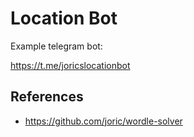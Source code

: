 # Location Bot

Example telegram bot:

https://t.me/joricslocationbot

## References

* https://github.com/joric/wordle-solver

